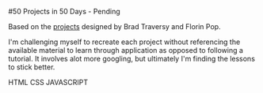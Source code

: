 #50 Projects in 50 Days - Pending

Based on the [projects](https://50projects50days.com) designed by Brad Traversy and Florin Pop. 

I'm challenging myself to recreate each project without referencing the available material to learn through application as opposed to following a tutorial. It involves alot more googling, but ultimately I'm finding the lessons to stick better. 

HTML CSS JAVASCRIPT